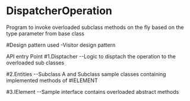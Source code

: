 # DispatcherOperation
Program to invoke overloaded subclass methods on the fly based on the type parameter from base class

#Design pattern used 
-Visitor design pattern

API entry Point
#1.Disptacher
  --Logic to disptach the operation to the overloaded sub classes

#2.Entities
  --Subclass A and Subclass sample classes containing implemented methods of #IELEMENT
  
#3.IElement
 --Sample interface contains overloaded abstract methods
 
 

